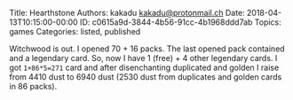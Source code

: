 Title: Hearthstone
Authors: kakadu <kakadu@protonmail.ch>
Date: 2018-04-13T10:15:00-00:00
ID: c0615a9d-3844-4b56-91cc-4b1968ddd7ab
Topics: games
Categories: listed, published

Witchwood is out. I opened 70 + 16 packs.
The last opened pack contained and a legendary card. So, now I have 
1 (free) + 4 other legendary cards. I got `1+86*5=271` card and after 
disenchanting duplicated and golden I raise from 4410 dust to 6940
dust (2530 dust from duplicates and golden cards in 86 packs).




